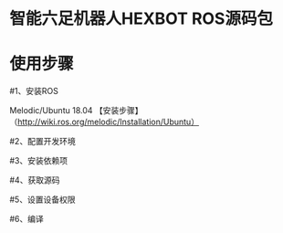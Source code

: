 # 智能六足机器人HEXBOT ROS源码包
使用步骤
====

#1、安装ROS

Melodic/Ubuntu 18.04 【安装步骤】（http://wiki.ros.org/melodic/Installation/Ubuntu）

#2、配置开发环境

#3、安装依赖项

#4、获取源码

#5、设置设备权限

#6、编译
